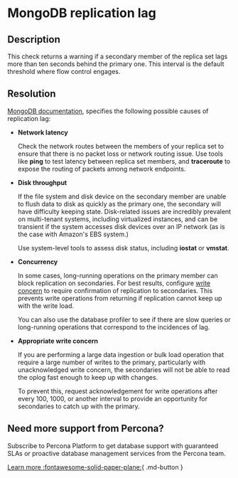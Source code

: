 # MongoDB replication lag	

## Description
This check returns a warning if a secondary member of the replica set lags more than ten seconds behind the primary one. This interval is the default threshold where flow control engages.


## Resolution
[MongoDB documentation](https://www.mongodb.com/docs/manual/tutorial/troubleshoot-replica-sets/#replication-lag-causes), specifies the following possible causes of replication lag:

- **Network latency**

    Check the network routes between the members of your replica set to ensure that there is no packet loss or network routing issue.
    Use tools like **ping** to test latency between replica set members, and **traceroute** to expose the routing of packets among network endpoints.

- **Disk throughput**
  
    If the file system and disk device on the secondary member are unable to flush data to disk as quickly as the primary one, the secondary will have difficulty keeping state. 
    Disk-related issues are incredibly prevalent on multi-tenant systems, including virtualized instances, and can be transient if the system accesses disk devices over an IP network (as is the case with Amazon's EBS system.)

    Use system-level tools to assess disk status, including **iostat** or **vmstat**.

- **Concurrency**

    In some cases, long-running operations on the primary member can block replication on secondaries. For best results, configure [write concern](https://www.mongodb.com/docs/v6.0/core/replica-set-write-concern/) to require confirmation of replication to secondaries. This prevents write operations from returning if replication cannot keep up with the write load.

    You can also use the database profiler to see if there are slow queries or long-running operations that correspond to the incidences of lag.

- **Appropriate write concern**
  
    If you are performing a large data ingestion or bulk load operation that require a large number of writes to the primary, particularly with unacknowledged write concern, the secondaries will not be able to read the oplog fast enough to keep up with changes.

    To prevent this, request acknowledgement for write operations after every 100, 1000, or another interval to provide an opportunity for secondaries to catch up with the primary.



## Need more support from Percona?
Subscribe to Percona Platform to get database support with guaranteed SLAs or proactive database management services from the Percona team.

[Learn more :fontawesome-solid-paper-plane:](https://per.co.na/subscribe){ .md-button }
